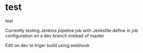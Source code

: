 # test
test

Currently testing Jenkins pipeline job with Jenksfile define in job configuration on a dev branch instead of master

Edit on dev to triger build using webhook
